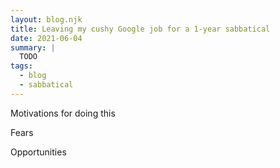 ```yaml
---
layout: blog.njk
title: Leaving my cushy Google job for a 1-year sabbatical
date: 2021-06-04
summary: |
  TODO
tags:
  - blog
  - sabbatical
---
```


Motivations for doing this

Fears

Opportunities

